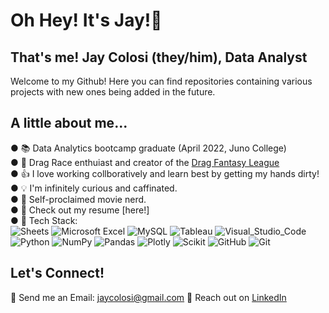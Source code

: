 # Oh Hey! It's Jay!🦆 
## That's me! Jay Colosi (they/him), Data Analyst

Welcome to my Github! Here you can find repositories containing various projects with new ones being added in the future. 

## A little about me...

● 📚 Data Analytics bootcamp graduate (April 2022, Juno College)<br>
● 👑 Drag Race enthuiast and creator of the [Drag Fantasy League](https://www.dragfantasyleague.com/) <br>
● 👍 I love working collboratively and learn best by getting my hands dirty!<br>
● 💡 I'm infinitely curious and caffinated.<br>
● 🍿 Self-proclaimed movie nerd.<br>
● 📄 Check out my resume [here!]<br>
● 💾 Tech Stack:<br>
![Sheets](https://img.shields.io/badge/Google%20Sheets-34A853?style=for-the-badge&logo=google-sheets&logoColor=white) 
![Microsoft Excel](https://img.shields.io/badge/Microsoft_Excel-217346?style=for-the-badge&logo=microsoft-excel&logoColor=white) 
![MySQL](https://img.shields.io/badge/mysql-%2300f.svg?style=for-the-badge&logo=mysql&logoColor=white) 
![Tableau](https://img.shields.io/badge/Tableau-E97627?style=for-the-badge&logo=Tableau&logoColor=white) 
![Visual_Studio_Code](https://img.shields.io/badge/Visual_Studio_Code-0078D4?style=for-the-badge&logo=visual%20studio%20code&logoColor=white) 
![Python](https://img.shields.io/badge/python-3670A0?style=for-the-badge&logo=python&logoColor=ffdd54) 
![NumPy](https://img.shields.io/badge/Numpy-777BB4?style=for-the-badge&logo=numpy&logoColor=white) 
![Pandas](https://img.shields.io/badge/Pandas-2C2D72?style=for-the-badge&logo=pandas&logoColor=white) 
![Plotly](https://img.shields.io/badge/Plotly-239120?style=for-the-badge&logo=plotly&logoColor=white) 
![Scikit](https://img.shields.io/badge/scikit_learn-F7931E?style=for-the-badge&logo=scikit-learn&logoColor=white)
![GitHub](https://img.shields.io/badge/GitHub-100000?style=for-the-badge&logo=github&logoColor=white) 
![Git](https://img.shields.io/badge/GIT-E44C30?style=for-the-badge&logo=git&logoColor=white)<br>


## Let's Connect!
📧 Send me an Email: jaycolosi@gmail.com
👔 Reach out on [LinkedIn](https://www.linkedin.com/in/jay-colosi/)

